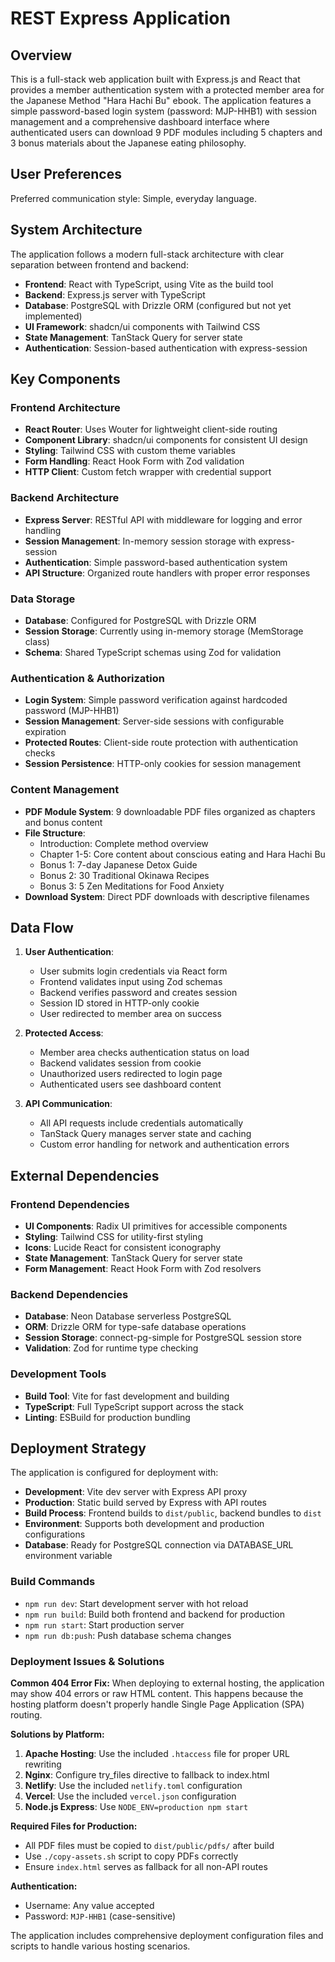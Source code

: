 # REST Express Application

## Overview

This is a full-stack web application built with Express.js and React that provides a member authentication system with a protected member area for the Japanese Method "Hara Hachi Bu" ebook. The application features a simple password-based login system (password: MJP-HHB1) with session management and a comprehensive dashboard interface where authenticated users can download 9 PDF modules including 5 chapters and 3 bonus materials about the Japanese eating philosophy.

## User Preferences

Preferred communication style: Simple, everyday language.

## System Architecture

The application follows a modern full-stack architecture with clear separation between frontend and backend:

- **Frontend**: React with TypeScript, using Vite as the build tool
- **Backend**: Express.js server with TypeScript
- **Database**: PostgreSQL with Drizzle ORM (configured but not yet implemented)
- **UI Framework**: shadcn/ui components with Tailwind CSS
- **State Management**: TanStack Query for server state
- **Authentication**: Session-based authentication with express-session

## Key Components

### Frontend Architecture
- **React Router**: Uses Wouter for lightweight client-side routing
- **Component Library**: shadcn/ui components for consistent UI design
- **Styling**: Tailwind CSS with custom theme variables
- **Form Handling**: React Hook Form with Zod validation
- **HTTP Client**: Custom fetch wrapper with credential support

### Backend Architecture
- **Express Server**: RESTful API with middleware for logging and error handling
- **Session Management**: In-memory session storage with express-session
- **Authentication**: Simple password-based authentication system
- **API Structure**: Organized route handlers with proper error responses

### Data Storage
- **Database**: Configured for PostgreSQL with Drizzle ORM
- **Session Storage**: Currently using in-memory storage (MemStorage class)
- **Schema**: Shared TypeScript schemas using Zod for validation

### Authentication & Authorization
- **Login System**: Simple password verification against hardcoded password (MJP-HHB1)
- **Session Management**: Server-side sessions with configurable expiration
- **Protected Routes**: Client-side route protection with authentication checks
- **Session Persistence**: HTTP-only cookies for session management

### Content Management
- **PDF Module System**: 9 downloadable PDF files organized as chapters and bonus content
- **File Structure**: 
  - Introduction: Complete method overview
  - Chapter 1-5: Core content about conscious eating and Hara Hachi Bu
  - Bonus 1: 7-day Japanese Detox Guide
  - Bonus 2: 30 Traditional Okinawa Recipes
  - Bonus 3: 5 Zen Meditations for Food Anxiety
- **Download System**: Direct PDF downloads with descriptive filenames

## Data Flow

1. **User Authentication**:
   - User submits login credentials via React form
   - Frontend validates input using Zod schemas
   - Backend verifies password and creates session
   - Session ID stored in HTTP-only cookie
   - User redirected to member area on success

2. **Protected Access**:
   - Member area checks authentication status on load
   - Backend validates session from cookie
   - Unauthorized users redirected to login page
   - Authenticated users see dashboard content

3. **API Communication**:
   - All API requests include credentials automatically
   - TanStack Query manages server state and caching
   - Custom error handling for network and authentication errors

## External Dependencies

### Frontend Dependencies
- **UI Components**: Radix UI primitives for accessible components
- **Styling**: Tailwind CSS for utility-first styling
- **Icons**: Lucide React for consistent iconography
- **State Management**: TanStack Query for server state
- **Form Management**: React Hook Form with Zod resolvers

### Backend Dependencies
- **Database**: Neon Database serverless PostgreSQL
- **ORM**: Drizzle ORM for type-safe database operations
- **Session Storage**: connect-pg-simple for PostgreSQL session store
- **Validation**: Zod for runtime type checking

### Development Tools
- **Build Tool**: Vite for fast development and building
- **TypeScript**: Full TypeScript support across the stack
- **Linting**: ESBuild for production bundling

## Deployment Strategy

The application is configured for deployment with:

- **Development**: Vite dev server with Express API proxy
- **Production**: Static build served by Express with API routes
- **Build Process**: Frontend builds to `dist/public`, backend bundles to `dist`
- **Environment**: Supports both development and production configurations
- **Database**: Ready for PostgreSQL connection via DATABASE_URL environment variable

### Build Commands
- `npm run dev`: Start development server with hot reload
- `npm run build`: Build both frontend and backend for production
- `npm run start`: Start production server
- `npm run db:push`: Push database schema changes

### Deployment Issues & Solutions

**Common 404 Error Fix:**
When deploying to external hosting, the application may show 404 errors or raw HTML content. This happens because the hosting platform doesn't properly handle Single Page Application (SPA) routing.

**Solutions by Platform:**
1. **Apache Hosting**: Use the included `.htaccess` file for proper URL rewriting
2. **Nginx**: Configure try_files directive to fallback to index.html
3. **Netlify**: Use the included `netlify.toml` configuration
4. **Vercel**: Use the included `vercel.json` configuration
5. **Node.js Express**: Use `NODE_ENV=production npm start`

**Required Files for Production:**
- All PDF files must be copied to `dist/public/pdfs/` after build
- Use `./copy-assets.sh` script to copy PDFs correctly
- Ensure `index.html` serves as fallback for all non-API routes

**Authentication:**
- Username: Any value accepted
- Password: `MJP-HHB1` (case-sensitive)

The application includes comprehensive deployment configuration files and scripts to handle various hosting scenarios.
